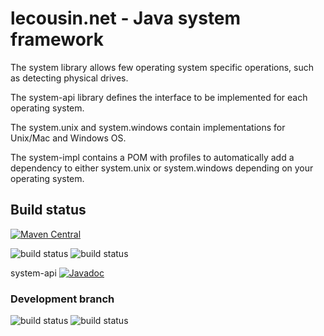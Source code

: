 # lecousin.net - Java system framework

The system library allows few operating system specific operations, such as detecting
physical drives.

The system-api library defines the interface to be implemented for each operating system.

The system.unix and system.windows contain implementations for Unix/Mac and Windows OS.

The system-impl contains a POM with profiles to automatically add a dependency to either
system.unix or system.windows depending on your operating system.

## Build status

[![Maven Central](https://img.shields.io/maven-central/v/net.lecousin.framework.system/system-api.svg)](http://search.maven.org/#search%7Cga%7C1%7Cg%3A%22net.lecousin.framework.system%22)

![build status](https://travis-ci.org/lecousin/java-framework-system.svg?branch=master "Build Status")
![build status](https://ci.appveyor.com/api/projects/status/github/lecousin/java-framework-system?branch=master&svg=true "Build Status")

system-api [![Javadoc](https://img.shields.io/badge/javadoc-0.2.5-brightgreen.svg)](https://www.javadoc.io/doc/net.lecousin.framework.system/system-api/0.2.5)

### Development branch

![build status](https://travis-ci.org/lecousin/java-framework-system.svg?branch=dev "Build Status")
![build status](https://ci.appveyor.com/api/projects/status/github/lecousin/java-framework-system?branch=dev&svg=true "Build Status")
